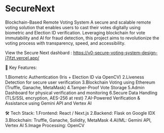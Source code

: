 # SecureNext
Blockchain-Based Remote Voting System A secure and scalable remote voting solution that enables users to cast their votes digitally using biometric and Election ID verification. Leveraging blockchain for vote immutability and AI for fraud detection, this project aims to revolutionize the voting process with transparency, speed, and accessibility.

View the Secure Next dashbard :
https://v0-secure-voting-system-design-j7jfzt.vercel.app/

🚀 Key Features:

1.Biometric Authentication (Iris + Election ID via OpenCV)
2.Liveness Detection for secure user verification
3.Blockchain Voting using Ethereum (Truffle, Ganache, MetaMask)
4.Tamper-Proof Vote Storage
5.Admin Dashboard for physical verification and monitoring
6.Secure Data Handling (TLS/SSL encryption, AES-256 at rest)
7.AI-Powered Verification & Assistance using Gemini API and Vertex AI

🛠️ Tech Stack:
1.Frontend: React / Next.js
2.Backend: Flask on Google IDX
3.Blockchain: Truffle, Ganache, Solidity, MetaMask
4.AI/ML: Gemini API, Vertex AI
5.Image Processing: OpenCV
